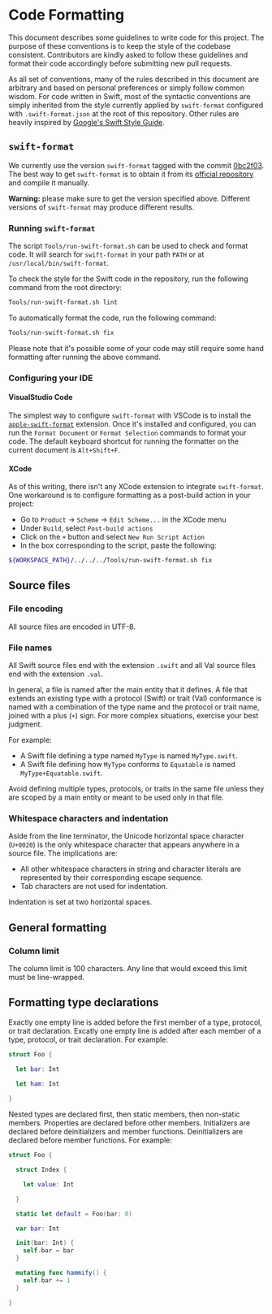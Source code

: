 # Code Formatting

This document describes some guidelines to write code for this project.
The purpose of these conventions is to keep the style of the codebase consistent.
Contributors are kindly asked to follow these guidelines and format their code accordingly before submitting new pull requests.

As all set of conventions, many of the rules described in this document are arbitrary and based on personal preferences or simply follow common wisdom.
For code written in Swift, most of the syntactic conventions are simply inherited from the style currently applied by `swift-format` configured with `.swift-format.json` at the root of this repository.
Other rules are heavily inspired by [Google's Swift Style Guide](https://google.github.io/swift/).

## `swift-format`

We currently use the version `swift-format` tagged with the commit [0bc2f03](https://github.com/apple/swift-format/commit/0bc2f0381c72d66a949254af22208a81377cf717).
The best way to get `swift-format` is to obtain it from its [official repository](https://github.com/apple/swift-format) and compile it manually.

**Warning:** please make sure to get the version specified above.
Different versions of `swift-format` may produce different results.

### Running `swift-format`

The script `Tools/run-swift-format.sh` can be used to check and format code.
It will search for `swift-format` in your path `PATH` or at `/usr/local/bin/swift-format`.

To check the style for the Swift code in the repository, run the following command from the root directory:

```bash
Tools/run-swift-format.sh lint
```

To automatically format the code, run the following command:

```bash
Tools/run-swift-format.sh fix
```

Please note that it's possible some of your code may still require some hand formatting after running the above command.

### Configuring your IDE

#### VisualStudio Code

The simplest way to configure `swift-format` with VSCode is to install the [`apple-swift-format`](https://marketplace.visualstudio.com/items?itemName=vknabel.vscode-apple-swift-format) extension.
Once it's installed and configured, you can run the `Format Document` or `Format Selection` commands to format your code.
The default keyboard shortcut for running the formatter on the current document is `Alt+Shift+F`.

#### XCode

As of this writing, there isn't any XCode extension to integrate `swift-format`.
One workaround is to configure formatting as a post-build action in your project:
- Go to `Product` → `Scheme` → `Edit Scheme...` in the XCode menu
- Under `Build`, select `Post-build actions`
- Click on the `+` button and select `New Run Script Action`
- In the box corresponding to the script, paste the following:

```bash
${WORKSPACE_PATH}/../../../Tools/run-swift-format.sh fix
```

## Source files

### File encoding

All source files are encoded in UTF-8.

### File names

All Swift source files end with the extension `.swift` and all Val source files end with the extension `.val`.

In general, a file is named after the main entity that it defines.
A file that extends an existing type with a protocol (Swift) or trait (Val) conformance is named with a combination of the type name and the protocol or trait name, joined with a plus (`+`) sign.
For more complex situations, exercise your best judgment.

For example:
- A Swift file defining a type named `MyType` is named `MyType.swift`.
- A Swift file defining how `MyType` conforms to `Equatable` is named `MyType+Equatable.swift`.

Avoid defining multiple types, protocols, or traits in the same file unless they are scoped by a main entity or meant to be used only in that file.

### Whitespace characters and indentation

Aside from the line terminator, the Unicode horizontal space character (`U+0020`) is the only whitespace character that appears anywhere in a source file.
The implications are:

- All other whitespace characters in string and character literals are represented by their corresponding escape sequence.
- Tab characters are not used for indentation.

Indentation is set at two horizontal spaces.

## General formatting

### Column limit

The column limit is 100 characters.
Any line that would exceed this limit must be line-wrapped.

## Formatting type declarations

Exactly one empty line is added before the first member of a type, protocol, or trait declaration.
Excatly one empty line is added after each member of a type, protocol, or trait declaration.
For example:

```swift
struct Foo {

  let bar: Int
  
  let ham: Int

}
```

Nested types are declared first, then static members, then non-static members.
Properties are declared before other members.
Initializers are declared before deinitializers and member functions.
Deinitializers are declared before member functions.
For example:

```swift
struct Foo {

  struct Index {

    let value: Int

  }

  static let default = Foo(bar: 0)

  var bar: Int

  init(bar: Int) {
    self.bar = bar
  }

  mutating func hammify() {
    self.bar += 1
  }

}
```
